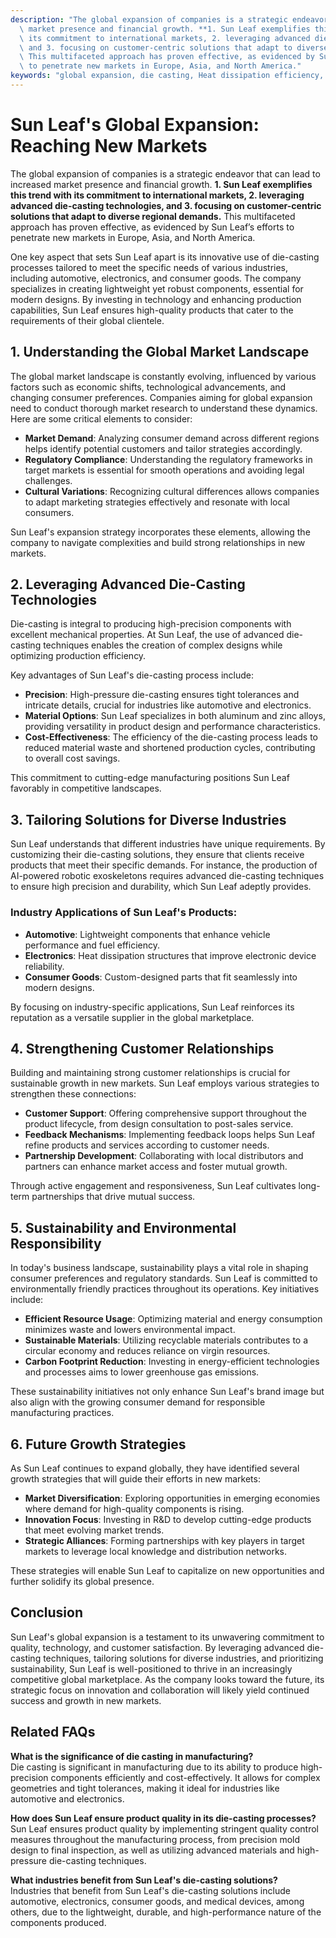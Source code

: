 ```yaml
---
description: "The global expansion of companies is a strategic endeavor that can lead to increased\
  \ market presence and financial growth. **1. Sun Leaf exemplifies this trend with\
  \ its commitment to international markets, 2. leveraging advanced die-casting technologies,\
  \ and 3. focusing on customer-centric solutions that adapt to diverse regional demands.**\
  \ This multifaceted approach has proven effective, as evidenced by Sun Leaf’s efforts\
  \ to penetrate new markets in Europe, Asia, and North America."
keywords: "global expansion, die casting, Heat dissipation efficiency, Die-cast aluminum"
---
```

# Sun Leaf's Global Expansion: Reaching New Markets

The global expansion of companies is a strategic endeavor that can lead to increased market presence and financial growth. **1. Sun Leaf exemplifies this trend with its commitment to international markets, 2. leveraging advanced die-casting technologies, and 3. focusing on customer-centric solutions that adapt to diverse regional demands.** This multifaceted approach has proven effective, as evidenced by Sun Leaf’s efforts to penetrate new markets in Europe, Asia, and North America.

One key aspect that sets Sun Leaf apart is its innovative use of die-casting processes tailored to meet the specific needs of various industries, including automotive, electronics, and consumer goods. The company specializes in creating lightweight yet robust components, essential for modern designs. By investing in technology and enhancing production capabilities, Sun Leaf ensures high-quality products that cater to the requirements of their global clientele.

## **1. Understanding the Global Market Landscape**

The global market landscape is constantly evolving, influenced by various factors such as economic shifts, technological advancements, and changing consumer preferences. Companies aiming for global expansion need to conduct thorough market research to understand these dynamics. Here are some critical elements to consider:

- **Market Demand**: Analyzing consumer demand across different regions helps identify potential customers and tailor strategies accordingly.
- **Regulatory Compliance**: Understanding the regulatory frameworks in target markets is essential for smooth operations and avoiding legal challenges.
- **Cultural Variations**: Recognizing cultural differences allows companies to adapt marketing strategies effectively and resonate with local consumers.

Sun Leaf's expansion strategy incorporates these elements, allowing the company to navigate complexities and build strong relationships in new markets.

## **2. Leveraging Advanced Die-Casting Technologies**

Die-casting is integral to producing high-precision components with excellent mechanical properties. At Sun Leaf, the use of advanced die-casting techniques enables the creation of complex designs while optimizing production efficiency. 

Key advantages of Sun Leaf's die-casting process include:

- **Precision**: High-pressure die-casting ensures tight tolerances and intricate details, crucial for industries like automotive and electronics.
- **Material Options**: Sun Leaf specializes in both aluminum and zinc alloys, providing versatility in product design and performance characteristics.
- **Cost-Effectiveness**: The efficiency of the die-casting process leads to reduced material waste and shortened production cycles, contributing to overall cost savings.

This commitment to cutting-edge manufacturing positions Sun Leaf favorably in competitive landscapes.

## **3. Tailoring Solutions for Diverse Industries**

Sun Leaf understands that different industries have unique requirements. By customizing their die-casting solutions, they ensure that clients receive products that meet their specific demands. For instance, the production of AI-powered robotic exoskeletons requires advanced die-casting techniques to ensure high precision and durability, which Sun Leaf adeptly provides. 

### **Industry Applications of Sun Leaf's Products:**

- **Automotive**: Lightweight components that enhance vehicle performance and fuel efficiency.
- **Electronics**: Heat dissipation structures that improve electronic device reliability.
- **Consumer Goods**: Custom-designed parts that fit seamlessly into modern designs.

By focusing on industry-specific applications, Sun Leaf reinforces its reputation as a versatile supplier in the global marketplace.

## **4. Strengthening Customer Relationships**

Building and maintaining strong customer relationships is crucial for sustainable growth in new markets. Sun Leaf employs various strategies to strengthen these connections:

- **Customer Support**: Offering comprehensive support throughout the product lifecycle, from design consultation to post-sales service.
- **Feedback Mechanisms**: Implementing feedback loops helps Sun Leaf refine products and services according to customer needs.
- **Partnership Development**: Collaborating with local distributors and partners can enhance market access and foster mutual growth.

Through active engagement and responsiveness, Sun Leaf cultivates long-term partnerships that drive mutual success.

## **5. Sustainability and Environmental Responsibility**

In today's business landscape, sustainability plays a vital role in shaping consumer preferences and regulatory standards. Sun Leaf is committed to environmentally friendly practices throughout its operations. Key initiatives include:

- **Efficient Resource Usage**: Optimizing material and energy consumption minimizes waste and lowers environmental impact.
- **Sustainable Materials**: Utilizing recyclable materials contributes to a circular economy and reduces reliance on virgin resources.
- **Carbon Footprint Reduction**: Investing in energy-efficient technologies and processes aims to lower greenhouse gas emissions.

These sustainability initiatives not only enhance Sun Leaf's brand image but also align with the growing consumer demand for responsible manufacturing practices.

## **6. Future Growth Strategies**

As Sun Leaf continues to expand globally, they have identified several growth strategies that will guide their efforts in new markets:

- **Market Diversification**: Exploring opportunities in emerging economies where demand for high-quality components is rising.
- **Innovation Focus**: Investing in R&D to develop cutting-edge products that meet evolving market trends.
- **Strategic Alliances**: Forming partnerships with key players in target markets to leverage local knowledge and distribution networks.

These strategies will enable Sun Leaf to capitalize on new opportunities and further solidify its global presence.

## **Conclusion**

Sun Leaf's global expansion is a testament to its unwavering commitment to quality, technology, and customer satisfaction. By leveraging advanced die-casting techniques, tailoring solutions for diverse industries, and prioritizing sustainability, Sun Leaf is well-positioned to thrive in an increasingly competitive global marketplace. As the company looks toward the future, its strategic focus on innovation and collaboration will likely yield continued success and growth in new markets.

## Related FAQs

**What is the significance of die casting in manufacturing?**  
Die casting is significant in manufacturing due to its ability to produce high-precision components efficiently and cost-effectively. It allows for complex geometries and tight tolerances, making it ideal for industries like automotive and electronics.

**How does Sun Leaf ensure product quality in its die-casting processes?**  
Sun Leaf ensures product quality by implementing stringent quality control measures throughout the manufacturing process, from precision mold design to final inspection, as well as utilizing advanced materials and high-pressure die-casting techniques.

**What industries benefit from Sun Leaf's die-casting solutions?**  
Industries that benefit from Sun Leaf's die-casting solutions include automotive, electronics, consumer goods, and medical devices, among others, due to the lightweight, durable, and high-performance nature of the components produced.
